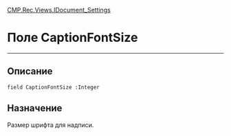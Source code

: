 ﻿---
Link: CMP.Rec.Views.IDocument_Settings.@CaptionFontSize
---

<!---  Навигация
[Имя проекта](#) :
-->
[CMP.Rec.Views.IDocument_Settings](Default)

# Поле CaptionFontSize
---

## Описание

    field CaptionFontSize :Integer

<!--
## Аргументы{#Args}

### Аргумент1

Описание аргумента 1
-->

## Назначение

Размер шрифта для надписи.

<!--
## Пример

    CaptionFontSize...
-->

